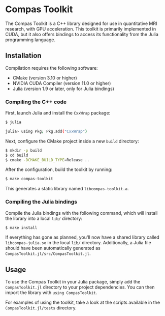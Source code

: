 # Compas Toolkit

The Compas Toolkit is a C++ library designed for use in quantitative MRI research, with GPU acceleration. 
This toolkit is primarily implemented in CUDA, but it also offers bindings to access its functionality from the Julia programming language.


## Installation

Compilation requires the following software:

- CMake (version 3.10 or higher)
- NVIDIA CUDA Compiler (version 11.0 or higher)
- Julia (version 1.9 or later, only for Julia bindings)

### Compiling the C++ code

First, launch Julia and install the `CxxWrap` package:

```bash
$ julia

julia> using Pkg; Pkg.add("CxxWrap")
```

Next, configure the CMake project inside a new `build` directory:

```bash
$ mkdir -p build
$ cd build
$ cmake -DCMAKE_BUILD_TYPE=Release ..
```

After the configuration, build the toolkit by running:

```bash
$ make compas-toolkit
```

This generates a static library named `libcompas-toolkit.a`.

### Compiling the Julia bindings

Compile the Julia bindings with the following command, which will install the library into a local `lib/` directory:

```bash
$ make install
```

If everything has gone as planned, you'll now have a shared library called `libcompas-julia.so` in the local `lib/` directory. Additionally, a Julia file should have been automatically generated as `CompasToolkit.jl/src/CompasToolkit.jl`.

## Usage

To use the Compas Toolkit in your Julia package, simply add the `CompasToolkit.jl` directory to your project dependencies. You can then import the library with `using CompasToolkit`.

For examples of using the toolkit, take a look at the scripts available in the `CompasToolkit.jl/tests` directory.
